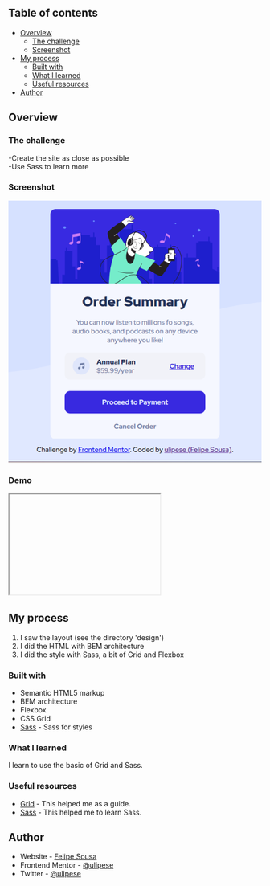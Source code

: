 ## Table of contents

- [Overview](#overview)
  - [The challenge](#the-challenge)
  - [Screenshot](#screenshot)
- [My process](#my-process)
  - [Built with](#built-with)
  - [What I learned](#what-i-learned)
  - [Useful resources](#useful-resources)
- [Author](#author)


## Overview

### The challenge

  -Create the site as close as possible <br>
  -Use Sass to learn more

### Screenshot

![](design/my-result.png)

### Demo
<iframe href="https://ulipese.github.io/order-summary-project/" height="200" width="300" title="Order Summary Demo">
</iframe>

## My process

1. I saw the layout (see the directory 'design')
2. I did the HTML with BEM architecture
3. I did the style with Sass, a bit of Grid and Flexbox

### Built with

- Semantic HTML5 markup
- BEM architecture
- Flexbox
- CSS Grid
- [Sass](https://sass-lang.com/) - Sass for styles

### What I learned

I learn to use the basic of Grid and Sass.

### Useful resources

- [Grid](https://developer.mozilla.org/pt-BR/docs/Web/CSS/grid) - This helped me as a guide.
- [Sass](https://www.w3schools.com/sass/) - This helped me to learn Sass.

## Author

- Website - [Felipe Sousa](https://www.github/.com/ulipese)
- Frontend Mentor - [@ulipese](https://www.frontendmentor.io/profile/ulipese)
- Twitter - [@ulipese](https://www.twitter.com/ulipese)
